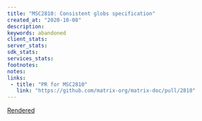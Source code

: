 ```yaml
---
title: "MSC2810: Consistent globs specification"
created_at: "2020-10-08"
description:
keywords: abandoned
client_stats:
server_stats:
sdk_stats:
services_stats:
footnotes:
notes:
links:
 - title: "PR for MSC2810"
   link: "https://github.com/matrix-org/matrix-doc/pull/2810"
---
```

[Rendered](https://github.com/matrix-org/matrix-doc/blob/travis/msc/globs/proposals/2810-globs.md)
